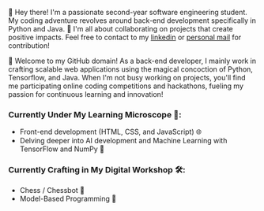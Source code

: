 👋 Hey there! I'm a passionate second-year software engineering student. My coding adventure revolves around back-end development specifically in Python and Java. 🌟 I'm all about collaborating on projects that create positive impacts. Feel free to contact to my [linkedin](https://www.linkedin.com/in/bilguun-tegshbayar-5ba830228/) or [personal mail](mailto:bilguunbek0607@gmail.com) for contribution!

🚀 Welcome to my GitHub domain! As a back-end developer, I mainly work in crafting scalable web applications using the magical concoction of Python, Tensorflow, and Java. When I'm not busy working on projects, you'll find me participating online coding competitions and hackathons, fueling my passion for continuous learning and innovation!

### Currently Under My Learning Microscope 🔬:
   - Front-end development (HTML, CSS, and JavaScript) 🌐
   - Delving deeper into AI development and Machine Learning with TensorFlow and NumPy 🤖

### Currently Crafting in My Digital Workshop 🛠️:
   - Chess / Chessbot 🏁
   - Model-Based Programming 🤖
